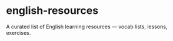 # english-resources
A curated list of English learning resources — vocab lists, lessons, exercises.
